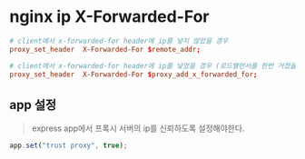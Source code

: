 # nginx ip X-Forwarded-For

```conf
# client에서 x-forwarded-for header에 ip를 넣지 않았을 경우
proxy_set_header  X-Forwarded-For $remote_addr;

# client에서 x-forwarded-for header에 ip를 넣었을 경우 (로드밸런서를 한번 거쳤을 경우)
proxy_set_header  X-Forwarded-For $proxy_add_x_forwarded_for;
```

## app 설정

> express app에서 프록시 서버의 ip를 신뢰하도록 설정해야한다.

```ts
app.set("trust proxy", true);
```
